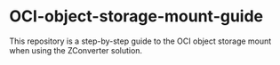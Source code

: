 # OCI-object-storage-mount-guide
This repository is a step-by-step guide to the OCI object storage mount when using the ZConverter solution.
